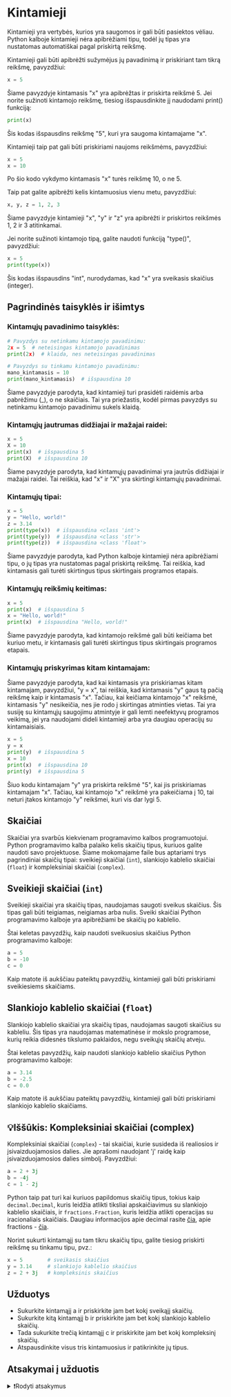 # Kintamieji

Kintamieji yra vertybės, kurios yra saugomos ir gali būti pasiektos vėliau. Python kalboje kintamieji nėra apibrėžiami tipu, todėl jų tipas yra nustatomas automatiškai pagal priskirtą reikšmę.

Kintamieji gali būti apibrėžti sužymėjus jų pavadinimą ir priskiriant tam tikrą reikšmę, pavyzdžiui:

```Python
x = 5
```

Šiame pavyzdyje kintamasis "x" yra apibrėžtas ir priskirta reikšmė 5. Jei norite sužinoti kintamojo reikšmę, tiesiog išspausdinkite jį naudodami print() funkciją:

```Python
print(x)
```

Šis kodas išspausdins reikšmę "5", kuri yra saugoma kintamajame "x".

Kintamieji taip pat gali būti priskiriami naujoms reikšmėms, pavyzdžiui:

```Python
x = 5
x = 10
```

Po šio kodo vykdymo kintamasis "x" turės reikšmę 10, o ne 5.

Taip pat galite apibrėžti kelis kintamuosius vienu metu, pavyzdžiui:

```Python
x, y, z = 1, 2, 3
```

Šiame pavyzdyje kintamieji "x", "y" ir "z" yra apibrėžti ir priskirtos reikšmės 1, 2 ir 3 atitinkamai.

Jei norite sužinoti kintamojo tipą, galite naudoti funkciją "type()", pavyzdžiui:

```Python
x = 5
print(type(x))
```

Šis kodas išspausdins "int", nurodydamas, kad "x" yra sveikasis skaičius (integer).

## Pagrindinės taisyklės ir išimtys

### Kintamųjų pavadinimo taisyklės: 

```Python
# Pavyzdys su netinkamu kintamojo pavadinimu:
2x = 5  # neteisingas kintamojo pavadinimas
print(2x)  # klaida, nes neteisingas pavadinimas

# Pavyzdys su tinkamu kintamojo pavadinimu:
mano_kintamasis = 10
print(mano_kintamasis)  # išspausdina 10
```

Šiame pavyzdyje parodyta, kad kintamieji turi prasidėti raidėmis arba pabrėžimu (_), o ne skaičiais. Tai yra priežastis, kodėl pirmas pavyzdys su netinkamu kintamojo pavadinimu sukels klaidą.

### Kintamųjų jautrumas didžiajai ir mažajai raidei:

```Python
x = 5
X = 10
print(x)  # išspausdina 5
print(X)  # išspausdina 10
```

Šiame pavyzdyje parodyta, kad kintamųjų pavadinimai yra jautrūs didžiajai ir mažajai raidei. Tai reiškia, kad "x" ir "X" yra skirtingi kintamųjų pavadinimai.

### Kintamųjų tipai:

```Python
x = 5
y = "Hello, world!"
z = 3.14
print(type(x))  # išspausdina <class 'int'>
print(type(y))  # išspausdina <class 'str'>
print(type(z))  # išspausdina <class 'float'>
```

Šiame pavyzdyje parodyta, kad Python kalboje kintamieji nėra apibrėžiami tipu, o jų tipas yra nustatomas pagal priskirtą reikšmę. Tai reiškia, kad kintamasis gali turėti skirtingus tipus skirtingais programos etapais.

### Kintamųjų reikšmių keitimas:

```Python
x = 5
print(x)  # išspausdina 5
x = "Hello, world!"
print(x)  # išspausdina "Hello, world!"
```

Šiame pavyzdyje parodyta, kad kintamojo reikšmė gali būti keičiama bet kuriuo metu, ir kintamasis gali turėti skirtingus tipus skirtingais programos etapais.

### Kintamųjų priskyrimas kitam kintamajam:

Šiame pavyzdyje parodyta, kad kai kintamasis yra priskiriamas kitam kintamajam, pavyzdžiui, "y = x", tai reiškia, kad kintamasis "y" gaus tą pačią reikšmę kaip ir kintamasis "x". Tačiau, kai keičiama kintamojo "x" reikšmė, kintamasis "y" nesikeičia, nes jie rodo į skirtingas atminties vietas. Tai yra susiję su kintamųjų saugojimu atmintyje ir gali lemti neefektyvų programos veikimą, jei yra naudojami dideli kintamieji arba yra daugiau operacijų su kintamaisiais.

```Python
x = 5
y = x
print(y)  # išspausdina 5
x = 10
print(x)  # išspausdina 10
print(y)  # išspausdina 5
```

Šiuo kodu kintamajam "y" yra priskirta reikšmė "5", kai jis priskiriamas kintamajam "x". Tačiau, kai kintamojo "x" reikšmė yra pakeičiama į 10, tai neturi įtakos kintamojo "y" reikšmei, kuri vis dar lygi 5.

## Skaičiai

Skaičiai yra svarbūs kiekvienam programavimo kalbos programuotojui. Python programavimo kalba palaiko kelis skaičių tipus, kuriuos galite naudoti savo projektuose. Šiame mokomajame faile bus aptariami trys pagrindiniai skaičių tipai: sveikieji skaičiai (`int`), slankiojo kablelio skaičiai (`float`) ir kompleksiniai skaičiai (`complex`).

## Sveikieji skaičiai (`int`)

Sveikieji skaičiai yra skaičių tipas, naudojamas saugoti sveikus skaičius. Šis tipas gali būti teigiamas, neigiamas arba nulis. Sveiki skaičiai Python programavimo kalboje yra apibrėžiami be skaičių po kablelio.

Štai keletas pavyzdžių, kaip naudoti sveikuosius skaičius Python programavimo kalboje:

```Python
a = 5 
b = -10 
c = 0
```

Kaip matote iš aukščiau pateiktų pavyzdžių, kintamieji gali būti
priskiriami sveikiesiems skaičiams.

## Slankiojo kablelio skaičiai (`float`)

Slankiojo kablelio skaičiai yra skaičių tipas, naudojamas saugoti
skaičius su kableliu. Šis tipas yra naudojamas matematinėse ir mokslo
programose, kurių reikia didesnės tikslumo paklaidos, negu sveikųjų
skaičių atveju.

Štai keletas pavyzdžių, kaip naudoti slankiojo kablelio skaičius Python
programavimo kalboje:

```Python
a = 3.14 
b = -2.5 
c = 0.0
```

Kaip matote iš aukščiau pateiktų pavyzdžių, kintamieji gali būti
priskiriami slankiojo kablelio skaičiams.

## 💡Iššūkis: Kompleksiniai skaičiai (complex)

Kompleksiniai skaičiai (`complex`) - tai skaičiai, kurie susideda iš realiosios ir įsivaizduojamosios dalies. Jie aprašomi naudojant 'j' raidę kaip įsivaizduojamosios dalies simbolį. Pavyzdžiui: 

```Python
a = 2 + 3j
b = -4j
c = 1 - 2j
```

Python taip pat turi kai kuriuos papildomus skaičių tipus, tokius kaip `decimal.Decimal`, kuris leidžia atlikti tiksliai apskaičiavimus su slankiojo kablelio skaičiais, ir `fractions.Fraction`, kuris leidžia atlikti operacijas su iracionaliais skaičiais. Daugiau informacijos apie decimal rasite [čia](https://docs.python.org/3/library/decimal.html),  apie fractions - [čia](https://docs.python.org/3/library/fractions.html).

Norint sukurti kintamąjį su tam tikru skaičių tipu, galite tiesiog priskirti reikšmę su tinkamu tipu, pvz.:

```Python
x = 5        # sveikasis skaičius
y = 3.14     # slankiojo kablelio skaičius
z = 2 + 3j   # kompleksinis skaičius
```

## Užduotys

- Sukurkite kintamąjį a ir priskirkite jam bet kokį sveikąjį skaičių.
- Sukurkite kitą kintamąjį b ir priskirkite jam bet kokį slankiojo kablelio skaičių.
- Tada sukurkite trečią kintamąjį c ir priskirkite jam bet kokį kompleksinį skaičių.
- Atspausdinkite visus tris kintamuosius ir patikrinkite jų tipus.

## Atsakymai į užduotis

<details><summary>❗Rodyti atsakymus</summary>
<hr>
<p>Kintamasis a yra sveikasis skaičius. Kintamasis b yra slankiojo kablelio skaičius. Kintamasis c yra kompleksinis skaičius.</p>

```Python
a = 5
b = 3.14
c = 2 + 3j

print(a, type(a))
print(b, type(b))
print(c, type(c))
```

Rezultatas:

```Text
5 <class 'int'>
3.14 <class 'float'>
(2+3j) <class 'complex'>
```

</details>